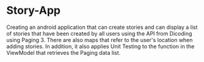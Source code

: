 # Story-App
Creating an android application that can create stories and can display a list of stories that have been created by all users using the API from Dicoding using Paging 3. There are also maps that refer to the user's location when adding stories. In addition, it also applies Unit Testing to the function in the ViewModel that retrieves the Paging data list.

